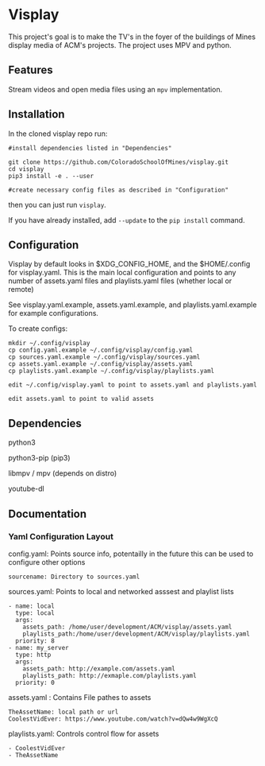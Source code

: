 # Visplay
This project's goal is to make the TV's in the foyer of the buildings of Mines
display media of ACM's projects. The project uses MPV and python.

## Features
Stream videos and open media files using an `mpv` implementation.

## Installation
In the cloned visplay repo run:
    
    #install dependencies listed in "Dependencies"

    git clone https://github.com/ColoradoSchoolOfMines/visplay.git
    cd visplay
    pip3 install -e . --user

    #create necessary config files as described in "Configuration"

then you can just run `visplay`.

If you have already installed, add `--update` to the `pip install` command.

## Configuration
Visplay by default looks in $XDG_CONFIG_HOME, and the $HOME/.config for visplay.yaml.
This is the main local configuration and points to any number of assets.yaml files and playlists.yaml files (whether local or remote)

See visplay.yaml.example, assets.yaml.example, and playlists.yaml.example for example configurations.

To create configs:

    mkdir ~/.config/visplay
    cp config.yaml.example ~/.config/visplay/config.yaml
    cp sources.yaml.example ~/.config/visplay/sources.yaml
    cp assets.yaml.example ~/.config/visplay/assets.yaml
    cp playlists.yaml.example ~/.config/visplay/playlists.yaml

    edit ~/.config/visplay.yaml to point to assets.yaml and playlists.yaml

    edit assets.yaml to point to valid assets

## Dependencies

python3

python3-pip (pip3)

libmpv / mpv (depends on distro) 

youtube-dl

## Documentation
### Yaml Configuration Layout
config.yaml: Points source info, potentailly in the future this can be used to configure other options

    sourcename: Directory to sources.yaml

sources.yaml: Points to local and networked asssest and playlist lists
    
    - name: local
      type: local
      args:
        assets_path: /home/user/development/ACM/visplay/assets.yaml
        playlists_path:/home/user/development/ACM/visplay/playlists.yaml
      priority: 8
    - name: my_server
      type: http
      args:
        assets_path: http://example.com/assets.yaml
        playlists_path: http://exmaple.com/playlists.yaml
      priority: 0

assets.yaml : Contains File pathes to assets

    TheAssetName: local path or url
    CoolestVidEver: https://www.youtube.com/watch?v=dQw4w9WgXcQ

playlists.yaml: Controls control flow for assets

    - CoolestVidEver
    - TheAssetName